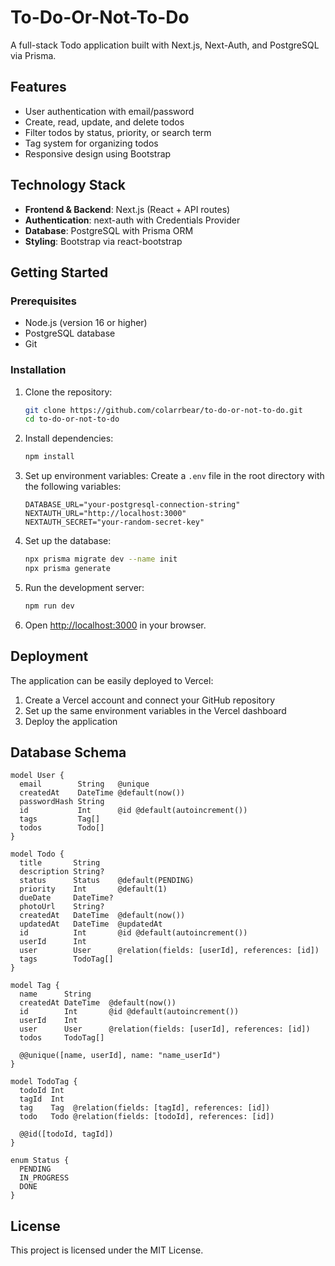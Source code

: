 # To-Do-Or-Not-To-Do

A full-stack Todo application built with Next.js, Next-Auth, and PostgreSQL via Prisma.

## Features

- User authentication with email/password
- Create, read, update, and delete todos
- Filter todos by status, priority, or search term
- Tag system for organizing todos
- Responsive design using Bootstrap

## Technology Stack

- **Frontend & Backend**: Next.js (React + API routes)
- **Authentication**: next-auth with Credentials Provider
- **Database**: PostgreSQL with Prisma ORM
- **Styling**: Bootstrap via react-bootstrap

## Getting Started

### Prerequisites

- Node.js (version 16 or higher)
- PostgreSQL database
- Git

### Installation

1. Clone the repository:
   ```bash
   git clone https://github.com/colarrbear/to-do-or-not-to-do.git
   cd to-do-or-not-to-do
   ```

2. Install dependencies:
   ```bash
   npm install
   ```

3. Set up environment variables:
   Create a `.env` file in the root directory with the following variables:
   ```
   DATABASE_URL="your-postgresql-connection-string"
   NEXTAUTH_URL="http://localhost:3000"
   NEXTAUTH_SECRET="your-random-secret-key"
   ```

4. Set up the database:
   ```bash
   npx prisma migrate dev --name init
   npx prisma generate
   ```

5. Run the development server:
   ```bash
   npm run dev
   ```

6. Open [http://localhost:3000](http://localhost:3000) in your browser.

## Deployment

The application can be easily deployed to Vercel:

1. Create a Vercel account and connect your GitHub repository
2. Set up the same environment variables in the Vercel dashboard
3. Deploy the application

## Database Schema

```prisma
model User {
  email        String   @unique
  createdAt    DateTime @default(now())
  passwordHash String
  id           Int      @id @default(autoincrement())
  tags         Tag[]
  todos        Todo[]
}

model Todo {
  title       String
  description String?
  status      Status    @default(PENDING)
  priority    Int       @default(1)
  dueDate     DateTime?
  photoUrl    String?
  createdAt   DateTime  @default(now())
  updatedAt   DateTime  @updatedAt
  id          Int       @id @default(autoincrement())
  userId      Int
  user        User      @relation(fields: [userId], references: [id])
  tags        TodoTag[]
}

model Tag {
  name      String
  createdAt DateTime  @default(now())
  id        Int       @id @default(autoincrement())
  userId    Int
  user      User      @relation(fields: [userId], references: [id])
  todos     TodoTag[]

  @@unique([name, userId], name: "name_userId")
}

model TodoTag {
  todoId Int
  tagId  Int
  tag    Tag  @relation(fields: [tagId], references: [id])
  todo   Todo @relation(fields: [todoId], references: [id])

  @@id([todoId, tagId])
}

enum Status {
  PENDING
  IN_PROGRESS
  DONE
}
```

## License

This project is licensed under the MIT License.
